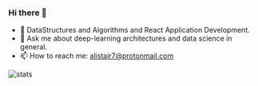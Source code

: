### Hi there 👋

<!--
**alistair0111/alistair0111** is a ✨ _special_ ✨ repository because its `README.md` (this file) appears on your GitHub profile.

Here are some ideas to get you started:
-->

- 🌱 DataStructures and Algorithms and React Application Development.
- 💬 Ask me about deep-learning architectures and data science in general.
- 📫 How to reach me: alistair7@protonmail.com


![stats](https://github-readme-stats.vercel.app/api?username=alistair0111)
